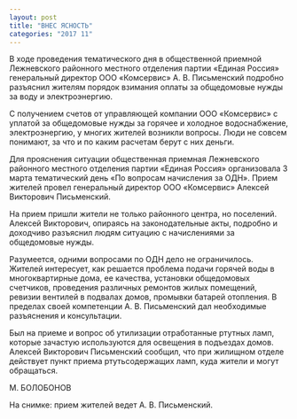 ```yaml
---
layout: post
title: "ВНЕС ЯСНОСТЬ"
categories: "2017 11"
---
```


В ходе проведения тематического дня в общественной приемной Лежневского районного местного отделения партии «Единая Россия» генеральный директор ООО «Комсервис» А. В. Письменский подробно разъяснил жителям порядок взимания оплаты за общедомовые нужды за воду и электроэнергию.

С получением счетов от управляющей компании ООО «Комсервис» с уплатой за общедомовые нужды за горячее и холодное водоснабжение, электроэнергию, у многих жителей возникли вопросы. Люди не совсем понимают, за что и по каким расчетам берут с них деньги.

Для прояснения ситуации общественная приемная Лежневского районного местного отделения партии «Единая Россия» организовала 3 марта тематический день «По вопросам начисления за ОДН». Прием жителей провел генеральный директор ООО «Комсервис» Алексей Викторович Письменский.

На прием пришли жители не только районного центра, но  поселений. Алексей Викторович, опираясь на законодательные акты, подробно и доходчиво разъяснил людям ситуацию с начислениями за общедомовые нужды.

Разумеется, одними вопросами по ОДН дело не ограничилось. Жителей интересует, как решается проблема подачи горячей воды в многоквартирные дома, ее качества, установки общедомовых счетчиков, проведения различных ремонтов жилых помещений, ревизии вентилей в подвалах домов, промывки батарей отопления. В пределах своей компетенции А. В. Письменский дал необходимые разъяснения и консультации.

Был на приеме и вопрос об утилизации отработанные ртутных ламп, которые зачастую используются для освещения в подъездах домов. Алексей Викторович Письменский сообщил, что при жилищном отделе действует пункт приема ртутьсодержащих ламп, куда жители и могут обращаться.

М. БОЛОБОНОВ

На снимке: прием жителей ведет А. В. Письменский.


